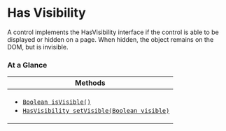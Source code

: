 <!-- ---
sidebar_position: 1
--- -->


# Has Visibility

A control implements the HasVisibility interface if the control is able to be displayed or hidden on a page. When hidden, the object remains on the DOM, but is invisible.

### At a Glance

| Methods |
|------------|
| <ul><li>[`Boolean isVisible()`](#)</li><li>[`HasVisibility setVisible(Boolean visible)`](#)</li></ul>|